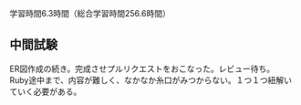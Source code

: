 学習時間6.3時間（総合学習時間256.6時間）

## 中間試験
ER図作成の続き。完成させプルリクエストをおこなった。レビュー待ち。  
Ruby途中まで、内容が難しく、なかなか糸口がみつからない。１つ１つ紐解いていく必要がある。
